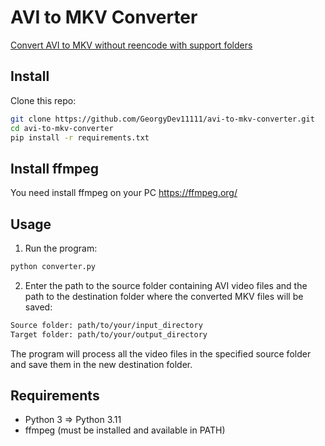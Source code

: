 # AVI to MKV Converter

[Convert AVI to MKV without reencode with support folders](https://superuser.com/questions/1424411/convert-avi-to-mkv-without-reencode)


## Install

Clone this repo:

```bash
git clone https://github.com/GeorgyDev11111/avi-to-mkv-converter.git
cd avi-to-mkv-converter
pip install -r requirements.txt
```


## Install ffmpeg

You need install ffmpeg on your PC
https://ffmpeg.org/


## Usage

1. Run the program:

```bash
python converter.py
```

2. Enter the path to the source folder containing AVI video files and the path to the destination folder where the converted MKV files will be saved:

``` bash
Source folder: path/to/your/input_directory
Target folder: path/to/your/output_directory
```

The program will process all the video files in the specified source folder and save them in the new destination folder.

## Requirements

- Python 3 => Python 3.11
- ffmpeg (must be installed and available in PATH)
